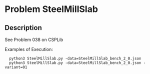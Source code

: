 # Problem SteelMillSlab
## Description
See Problem 038 on CSPLib

Examples of Execution:
```
  python3 SteelMillSlab.py -data=SteelMillSlab_bench_2_0.json
  python3 SteelMillSlab.py -data=SteelMillSlab_bench_2_0.json -variant=01
